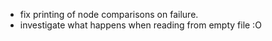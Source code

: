 - fix printing of node comparisons on failure.
- investigate what happens when reading from empty file :O
